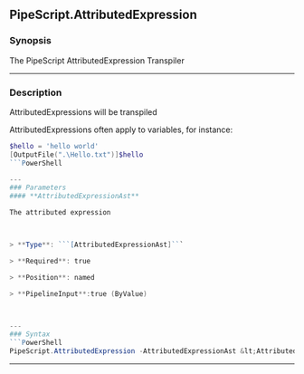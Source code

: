 
PipeScript.AttributedExpression
-------------------------------
### Synopsis
The PipeScript AttributedExpression Transpiler

---
### Description

AttributedExpressions will be transpiled 

AttributedExpressions often apply to variables, for instance:

```PowerShell
$hello = 'hello world'
[OutputFile(".\Hello.txt")]$hello
```PowerShell

---
### Parameters
#### **AttributedExpressionAst**

The attributed expression



> **Type**: ```[AttributedExpressionAst]```

> **Required**: true

> **Position**: named

> **PipelineInput**:true (ByValue)



---
### Syntax
```PowerShell
PipeScript.AttributedExpression -AttributedExpressionAst &lt;AttributedExpressionAst&gt; [&lt;CommonParameters&gt;]
```
---



